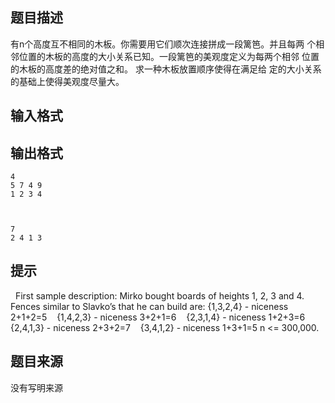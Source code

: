 


## 题目描述
有n个高度互不相同的木板。你需要用它们顺次连接拼成一段篱笆。并且每两
个相邻位置的木板的高度的大小关系已知。一段篱笆的美观度定义为每两个相邻
位置的木板的高度差的绝对值之和。 求一种木板放置顺序使得在满足给
定的大小关系的基础上使得美观度尽量大。 
 
 
## 输入格式
## 输出格式

```input1
4 
5 7 4 9 
1 2 3 4 


```
```output1
 
7 
2 4 1 3 
```

## 提示
 
First sample description: Mirko bought boards of heights 1, 2, 3 and 4. Fences similar to Slavko’s 
that he can build are: 
{1,3,2,4} - niceness 2+1+2=5 
   {1,4,2,3} - niceness 3+2+1=6 
   {2,3,1,4} - niceness 1+2+3=6 
    {2,4,1,3} - niceness 2+3+2=7 
   {3,4,1,2} - niceness 1+3+1=5
n <= 300,000. 
## 题目来源
没有写明来源


